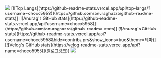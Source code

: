 <img src="https://capsule-render.vercel.app/api?type=waving&color=BDBDC8&height=150&section=header" />
[![Top Langs](https://github-readme-stats.vercel.app/api/top-langs/?username=choco5958)](https://github.com/anuraghazra/github-readme-stats)]
[![Anurag's GitHub stats](https://github-readme-stats.vercel.app/api?username=choco5958)](https://github.com/anuraghazra/github-readme-stats)]
[![Anurag's GitHub stats](https://github-readme-stats.vercel.app/api?username=choco5958&hide=contribs,prs&show_icons=true&theme=테마)]
[![Velog's GitHub stats](https://velog-readme-stats.vercel.app/api?name=choco5958)](벨로그링크)]
<img src="https://capsule-render.vercel.app/api?type=waving&color=BDBDC8&height=150&section=footer" />
